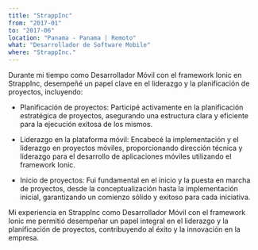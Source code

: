 ```yaml
---
title: "StrappInc"
from: "2017-01"
to: "2017-06"
location: "Panama - Panama | Remoto"
what: "Desarrollador de Software Mobile"
where: "StrappInc."
---
```


Durante mi tiempo como Desarrollador Móvil con el framework Ionic en StrappInc, desempeñé un papel clave en el liderazgo y la planificación de proyectos, incluyendo:

- Planificación de proyectos: Participé activamente en la planificación estratégica de proyectos, asegurando una estructura clara y eficiente para la ejecución exitosa de los mismos.
  
- Liderazgo en la plataforma móvil: Encabecé la implementación y el liderazgo en proyectos móviles, proporcionando dirección técnica y liderazgo para el desarrollo de aplicaciones móviles utilizando el framework Ionic.
  
- Inicio de proyectos: Fui fundamental en el inicio y la puesta en marcha de proyectos, desde la conceptualización hasta la implementación inicial, garantizando un comienzo sólido y exitoso para cada iniciativa.

Mi experiencia en StrappInc como Desarrollador Móvil con el framework Ionic me permitió desempeñar un papel integral en el liderazgo y la planificación de proyectos, contribuyendo al éxito y la innovación en la empresa.
